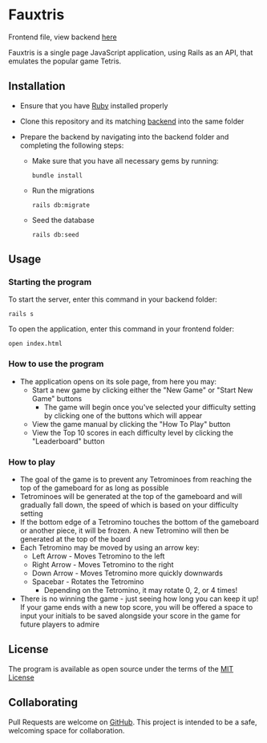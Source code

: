 # Fauxtris

Frontend file, view backend [here](https://github.com/rebeccahickson/fauxtris-backend)

Fauxtris is a single page JavaScript application, using Rails as an API, that emulates the popular game Tetris.

## Installation

- Ensure that you have [Ruby](https://www.ruby-lang.org/en/downloads/) installed properly
- Clone this repository and its matching [backend](https://github.com/rebeccahickson/fauxtris-backend) into the same folder
- Prepare the backend by navigating into the backend folder and completing the following steps:

  - Make sure that you have all necessary gems by running:

    ```
    bundle install
    ```

  - Run the migrations

    ```
    rails db:migrate
    ```

  - Seed the database

    ```
    rails db:seed
    ```

## Usage

### Starting the program

To start the server, enter this command in your backend folder:

```
rails s
```

To open the application, enter this command in your frontend folder:

```
open index.html
```

### How to use the program

- The application opens on its sole page, from here you may:
  - Start a new game by clicking either the "New Game" or "Start New Game" buttons
    - The game will begin once you've selected your difficulty setting by clicking one of the buttons which will appear
  - View the game manual by clicking the "How To Play" button
  - View the Top 10 scores in each difficulty level by clicking the "Leaderboard" button

### How to play

- The goal of the game is to prevent any Tetrominoes from reaching the top of the gameboard for as long as possible
- Tetrominoes will be generated at the top of the gameboard and will gradually fall down, the speed of which is based on your difficulty setting
- If the bottom edge of a Tetromino touches the bottom of the gameboard or another piece, it will be frozen. A new Tetromino will then be generated at the top of the board
- Each Tetromino may be moved by using an arrow key:
  - Left Arrow - Moves Tetromino to the left
  - Right Arrow - Moves Tetromino to the right
  - Down Arrow - Moves Tetromino more quickly downwards
  - Spacebar - Rotates the Tetromino
    - Depending on the Tetromino, it may rotate 0, 2, or 4 times!
- There is no winning the game - just seeing how long you can keep it up! If your game ends with a new top score, you will be offered a space to input your initials to be saved alongside your score in the game for future players to admire

## License

The program is available as open source under the terms of the [MIT License](https://opensource.org/licenses/MIT)

## Collaborating

Pull Requests are welcome on [GitHub](https://github.com/rebeccahickson/fauxtris-frontend). This project is intended to be a safe, welcoming space for collaboration.
